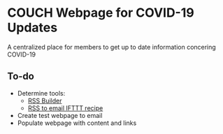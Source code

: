 # COUCH Webpage for COVID-19 Updates
A centralized place for members to get up to date information concering COVID-19

## To-do
- Determine tools:
  - [RSS Builder](https://rss.app/rss-builder)
  - [RSS to email IFTTT recipe](https://ifttt.com/applets/147561p-rss-feed-to-email)
- Create test webpage to email
- Populate webpage with content and links

